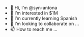  - 👋 Hi, I’m @syn-antona 
- 👀 I’m interested in $1M    
- 🌱 I’m currently learning Spanish   
- 💞️ I’m looking to collaborate on ...   
- 📫 How to reach me ...  

<!---
syn-antona/syn-antona is a ✨ special ✨ repository because its `README.md` (this file) appears on your GitHub profile.
You can click the Preview link to take a look at your changes.
--->
 
